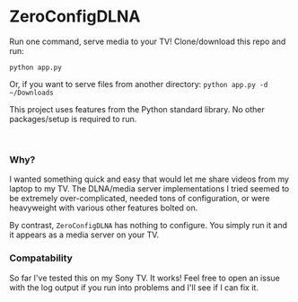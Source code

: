 # ZeroConfigDLNA
Run one command, serve media to your TV! Clone/download this repo and run: 

`python app.py`  

Or, if you want to serve files from another directory: `python app.py -d ~/Downloads`  

This project uses features from the Python standard library. No other packages/setup is required to run.  


&nbsp;


### Why?
I wanted something quick and easy that would let me share videos from my laptop to my TV. The DLNA/media server implementations I tried seemed to be extremely over-complicated, needed tons of configuration, or were heavyweight with various other features bolted on.  

By contrast, `ZeroConfigDLNA` has nothing to configure. You simply run it and it appears as a media server on your TV.  


### Compatability
So far I've tested this on my Sony TV. It works! Feel free to open an issue with the log output if you run into problems and I'll see if I can fix it. 
